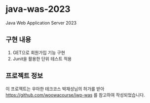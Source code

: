 # java-was-2023

Java Web Application Server 2023

## 구현 내용
1. GET으로 회원가입 기능 구현
2. Junit을 활용한 단위 테스트 적용

## 프로젝트 정보 

이 프로젝트는 우아한 테크코스 박재성님의 허가를 받아 https://github.com/woowacourse/jwp-was 
를 참고하여 작성되었습니다.
